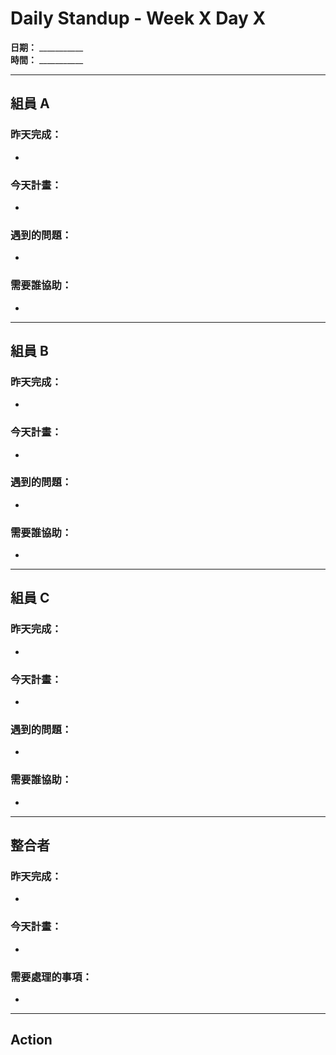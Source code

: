 # Daily Standup - Week X Day X

**日期：** ___________  
**時間：** ___________

---

## 組員 A

### 昨天完成：
- 

### 今天計畫：
- 

### 遇到的問題：
- 

### 需要誰協助：
- 

---

## 組員 B

### 昨天完成：
- 

### 今天計畫：
- 

### 遇到的問題：
- 

### 需要誰協助：
- 

---

## 組員 C

### 昨天完成：
- 

### 今天計畫：
- 

### 遇到的問題：
- 

### 需要誰協助：
- 

---

## 整合者

### 昨天完成：
- 

### 今天計畫：
- 

### 需要處理的事項：
- 

---

## Action
